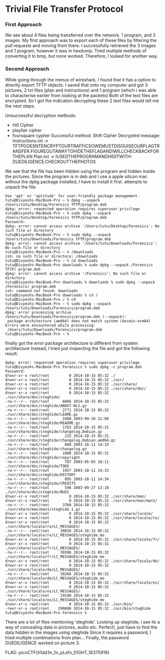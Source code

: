 # Trivial File Transfer Protocol
### First Approach
We see about 4 files being transferred over the network. 1 program, and 3 images. My first approach was to export each of these files by filtering the pull requests and moving from there. I successfully retrieved the 3 images and 1 program, however it was in hexdump. Tried multiple methods of converting it to bmp, but none worked. Therefore, I looked for another way.
### Second Approach
While going through the menus of wireshark, I found that it has a option to directly export TFTP objects. I saved that onto my computer and got 3 pictures, 2 txt files (plan and instructions) and 1 program (which i was able to characterise earlier from looking at the packets)
Both of the text files are encrypted. So I got the indication decrypting these 2 text files would tell me the next steps.

Unsuccessful decryption methods:
- Hill Cipher
- playfair cipher
- foursquare cypher
Successful method: Shift Cipher
Decrypted message:
Instructions.txt -> TFTPDOESNTENCRYPTOURTRAFFICSOWEMUSTDISGUISEOURFLAGTRANSFER.FIGUREOUTAWAYTOHIDETHEFLAGANDIWILLCHECKBACKFORTHEPLAN
Plan.txt -> IUSEDTHEPROGRAMANDHIDITWITH-DUEDILIGENCE.CHECKOUTTHEPHOTOS

We see that the file has been hidden using the program and hidden inside the pictures. 
Since the program is in deb and I use a apple silicon mac without the dpkg package installed, I have to install it first.
attempts to unpack the file:
```
Use 'apt' or 'aptitude' for user-friendly package management.
tutu@Divyeshs-MacBook-Pro ~ % dpkg --unpack /Users/tutu/Desktop/Forensics TFTP/program.deb
dpkg: error: requested operation requires superuser privilege
tutu@Divyeshs-MacBook-Pro ~ % sudo dpkg --unpack /Users/tutu/Desktop/Forensics TFTP/program.deb
Password:
dpkg: error: cannot access archive '/Users/tutu/Desktop/Forensics': No such file or directory
tutu@Divyeshs-MacBook-Pro ~ % sudo dpkg --unpack /Users/tutu/Downloads/Forensics TFTP/program.deb
dpkg: error: cannot access archive '/Users/tutu/Downloads/Forensics': No such file or directory
tutu@Divyeshs-MacBook-Pro ~ % /downloads 
zsh: no such file or directory: /downloads
tutu@Divyeshs-MacBook-Pro ~ % cd downloads
tutu@Divyeshs-MacBook-Pro downloads % sudo dpkg --unpack /Forensics TFTP/ prgram.deb
dpkg: error: cannot access archive '/Forensics': No such file or directory
tutu@Divyeshs-MacBook-Pro downloads % downloads % sudo dpkg --unpack /Forensics/ program.deb
zsh: command not found: downloads
tutu@Divyeshs-MacBook-Pro downloads % cd /
tutu@Divyeshs-MacBook-Pro / % cd
tutu@Divyeshs-MacBook-Pro ~ % sudo dpkg --unpack /Users/tutu/Downloads/Forensics/program.deb
dpkg: error processing archive /Users/tutu/Downloads/Forensics/program.deb (--unpack):
 package architecture (amd64) does not match system (darwin-arm64)
Errors were encountered while processing:
 /Users/tutu/Downloads/Forensics/program.deb
tutu@Divyeshs-MacBook-Pro ~ %
```
finally got the error package architecture is different from system architecture
Instead, I tried just inspecting the file and got the following result:

```
dpkg: error: requested operation requires superuser privilege
tutu@Divyeshs-MacBook-Pro Forensics % sudo dpkg -c program.deb
Password:
drwxr-xr-x root/root         0 2014-10-15 05:32 ./
drwxr-xr-x root/root         0 2014-10-15 05:32 ./usr/
drwxr-xr-x root/root         0 2014-10-15 05:32 ./usr/share/
drwxr-xr-x root/root         0 2014-10-15 05:32 ./usr/share/doc/
drwxr-xr-x root/root         0 2014-10-15 05:32 ./usr/share/doc/steghide/
-rw-r--r-- root/root      6066 2014-10-15 05:32 ./usr/share/doc/steghide/ABOUT-NLS.gz
-rw-r--r-- root/root      2771 2014-10-15 05:32 ./usr/share/doc/steghide/LEAME.gz
-rw-r--r-- root/root      2488 2003-09-28 21:00 ./usr/share/doc/steghide/README.gz
-rw-r--r-- root/root      1763 2014-10-15 05:31 ./usr/share/doc/steghide/changelog.Debian.gz
-rw-r--r-- root/root       215 2014-10-15 05:31 ./usr/share/doc/steghide/changelog.Debian.amd64.gz
-rw-r--r-- root/root       860 2003-10-11 14:33 ./usr/share/doc/steghide/changelog.gz
-rw-r--r-- root/root      1088 2014-10-15 05:31 ./usr/share/doc/steghide/copyright
-rw-r--r-- root/root       787 2003-05-03 18:11 ./usr/share/doc/steghide/TODO
-rw-r--r-- root/root      1957 2003-10-11 14:33 ./usr/share/doc/steghide/HISTORY
-rw-r--r-- root/root       895 2003-10-11 14:34 ./usr/share/doc/steghide/CREDITS
-rw-r--r-- root/root       598 2003-09-27 13:10 ./usr/share/doc/steghide/BUGS
drwxr-xr-x root/root         0 2014-10-15 05:32 ./usr/share/man/
drwxr-xr-x root/root         0 2014-10-15 05:32 ./usr/share/man/man1/
-rw-r--r-- root/root      3760 2014-10-15 05:32 ./usr/share/man/man1/steghide.1.gz
drwxr-xr-x root/root         0 2014-10-15 05:32 ./usr/share/locale/
drwxr-xr-x root/root         0 2014-10-15 05:32 ./usr/share/locale/ro/
drwxr-xr-x root/root         0 2014-10-15 05:32 ./usr/share/locale/ro/LC_MESSAGES/
-rw-r--r-- root/root     30028 2014-10-15 05:32 ./usr/share/locale/ro/LC_MESSAGES/steghide.mo
drwxr-xr-x root/root         0 2014-10-15 05:32 ./usr/share/locale/fr/
drwxr-xr-x root/root         0 2014-10-15 05:32 ./usr/share/locale/fr/LC_MESSAGES/
-rw-r--r-- root/root     30386 2014-10-15 05:32 ./usr/share/locale/fr/LC_MESSAGES/steghide.mo
drwxr-xr-x root/root         0 2014-10-15 05:32 ./usr/share/locale/de/
drwxr-xr-x root/root         0 2014-10-15 05:32 ./usr/share/locale/de/LC_MESSAGES/
-rw-r--r-- root/root     30268 2014-10-15 05:32 ./usr/share/locale/de/LC_MESSAGES/steghide.mo
drwxr-xr-x root/root         0 2014-10-15 05:32 ./usr/share/locale/es/
drwxr-xr-x root/root         0 2014-10-15 05:32 ./usr/share/locale/es/LC_MESSAGES/
-rw-r--r-- root/root     29198 2014-10-15 05:32 ./usr/share/locale/es/LC_MESSAGES/steghide.mo
drwxr-xr-x root/root         0 2014-10-15 05:32 ./usr/bin/
-rwxr-xr-x root/root    290888 2014-10-15 05:32 ./usr/bin/steghide
tutu@Divyeshs-MacBook-Pro Forensics % 
```
There are a lot of files mentioning 'steghide'. Looking up steghide, i see its a way of concealing data in pictures, audio etc. Perfect!, just have to find the data hidden in the images using steghide
Since it requires a password, I tried multiple combinations from plan... Finally, the password DUEDILIGENCE worked on picture 3.

FLAG:
picoCTF{h1dd3n_1n_pLa1n_51GHT_18375919}


